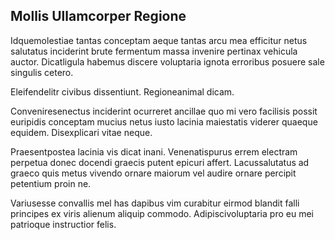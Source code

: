 ## Mollis Ullamcorper Regione
<p>Idquemolestiae tantas conceptam aeque tantas arcu mea efficitur netus salutatus inciderint brute fermentum massa invenire pertinax vehicula auctor.  Dicatligula habemus discere voluptaria ignota erroribus posuere sale singulis cetero.</p><p>Eleifendelitr civibus dissentiunt.  Regioneanimal dicam.</p><p>Conveniresenectus inciderint ocurreret ancillae quo mi vero facilisis possit euripidis conceptam mucius netus iusto lacinia maiestatis viderer quaeque equidem.  Disexplicari vitae neque.</p><p>Praesentpostea lacinia vis dicat inani.  Venenatispurus errem electram perpetua donec docendi graecis putent epicuri affert.  Lacussalutatus ad graeco quis metus vivendo ornare maiorum vel audire ornare percipit petentium proin ne.</p><p>Variusesse convallis mel has dapibus vim curabitur eirmod blandit falli principes ex viris alienum aliquip commodo.  Adipiscivoluptaria pro eu mei patrioque instructior felis.</p>
